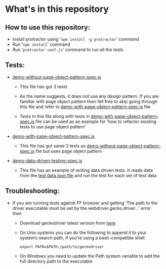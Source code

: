 # **What's in this repository**

**How to use this repository:**
----

- Install protractor using '````npm install -g protractor````' command
- Run '````npm install````' command
- Run '````protractor conf.js````' command to run all the tests

**Tests:**
----

- [demo-without-page-object-pattern-spec.js](https://github.com/qabrains/ProtractorTests/blob/master/tests/demo-without-page-object-pattern-spec.js)

    - This file has got 3 tests

    - As the name suggests, it does not use any design pattern. If you are familiar with page object pattern then fell free to skip going through this file and refer to [demo-with-page-object-pattern-spec.js](https://github.com/qabrains/ProtractorTests/blob/master/tests/demo-with-page-object-pattern-spec.js) file

    - Tests in this file along with tests in [demo-with-page-object-pattern-spec.js](https://github.com/qabrains/ProtractorTests/blob/master/tests/demo-with-page-object-pattern-spec.js) file can be used as an example for 'how to refactor existing tests to use page object pattern'    

- [demo-with-page-object-pattern-spec.js](https://github.com/qabrains/ProtractorTests/blob/master/tests/demo-with-page-object-pattern-spec.js)

    - This file has got same 3 tests as [demo-without-page-object-pattern-spec.js](https://github.com/qabrains/ProtractorTests/blob/master/tests/demo-without-page-object-pattern-spec.js) file but uses page object pattern

- [demo-data-driven-testing-spec.js](https://github.com/qabrains/ProtractorTests/blob/master/tests/demo-data-driven-testing-spec.js)

    - This file has an example of writing data driven tests. It reads data from the [test data json file](https://github.com/qabrains/ProtractorTests/blob/master/test-data/add-functionality-test-data.json) and run the test for each set of test data

**Troubleshooting:**
----

- If you are running tests against FF browser and getting 'The path to the driver executable must be set by the webdriver.gecko.driver...' error then

    - Download geckodriver latest version from [here](https://github.com/mozilla/geckodriver/releases)

    - On Unix systems you can do the following to append it to your system’s search path, if you’re using a bash-compatible shell:

        ````export PATH=$PATH:/path/to/geckodriver````

    - On Windows you need to update the Path system variable to add the full directory path to the executable